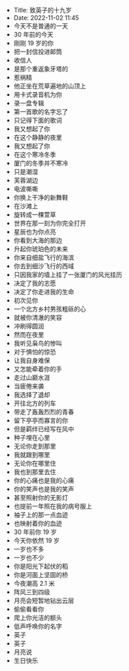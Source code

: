 - Title: 致英子的十九岁
- Date: 2022-11-02 11:45
- 今天不是普通的一天
- 30 年前的今天
- 刚刚 19 岁的你
- 把一封信投进邮筒
- 收信人
- 是那个重返象牙塔的
- 惹祸精
- 他正坐在荒草遍地的山顶上
- 用卡式录音机为你
- 录一盘专辑
- 第一首歌的名字忘了
- 只记得下面的歌词
- 我又想起了你
- 在这个静静的夜里
- 我又想起了你
- 在这个寒冷冬季
- 厦门的冬季并不寒冷
- 只是潮湿
- 芙蓉湖边
- 电波嘶嘶
- 你换上干净的新舞鞋
- 在沙滩上
- 旋转成一棵萱草
- 世界在那一刻为你完全打开
- 星辰也为你点亮
- 你看到大海的那边
- 升起你琥珀色的未来
- 你来自细盐飞行的海滨
- 你去到细沙飞行的西域
- 只因我家的墙上挂了一张厦门的风光挂历
- 决定了我的志愿
- 决定了你走进我的生命
- 初次见你
- 一个北方乡村男孩粗砾的心
- 就被你清澈的笑容
- 冲刷得圆润
- 然而在夜里
- 我听见枭鸟的惨叫
- 对于惧怕的惊恐
- 让我自身难保
- 又怎能牵着你的手
- 走过山巅水涯
- 当疲倦来袭
- 我选择了退却
- 开往北方的列车
- 带走了轰轰烈烈的青春
- 留下亭亭而寡言的你
- 但是羁绊已经写在风中
- 种子埋在心里
- 无论你走到那里
- 我就跟到哪里
- 无论你在哪里住
- 我也到那里去住
- 你的心痛也是我的心痛
- 你的笑声也是我的笑声
- 甚至照射你的无影灯
- 也提前一年照在我的病号服上
- 袖子上的那一点血迹
- 也映射着你的血迹
- 30 年前你 19 岁
- 今天你依然 19 岁
- 一岁也不多
- 一岁也不少
- 你是阳光下起伏的稻
- 你是河面上坚固的桥
- 今夜潮高 2.1 米
- 阵风三到四级
- 月亮会短暂地钻出云层
- 偷偷看看你
- 爬上你光洁的额头
- 低声呼唤你的名字
- 英子
- 英子
- 月亮说
- 生日快乐
